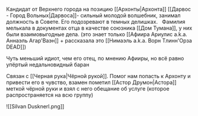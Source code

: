 Кандидат от Верхнего города на позицию [[Архонты|Архонта]] [[Дарвос - Город Вольных|Дарвоса]]- сильный молодой волшебник, занимал должность в Совете. Его подозревают в темных делишках. 
 
Фамилия мелькала в документах отца в качестве союзника [[Дом Тумана]], у них были взаимовыгодные дела. (это знает только [[Афиира Ариулис a.k.a. Аннаэль Агар'Ваэн]] + рассказала это [[Нимаэль a.k.a. Ворн Тлинн'Орза DEAD]])

Чуть меньший идиот, чем его отец, по мнению Афииры, но всё равно упёртый недальновидный баран

Связан с [[Черная рука|Чёрной рукой]].
Помог нам попасть к Архонту и привести его в чувство, взамен пометил [[Астор Друмон|Астора]] меткой чёрной руки и взял с него обещание об услуге (которое распространяется на всю группу)

![[Silvan Dusknerl.png]]